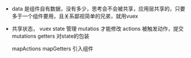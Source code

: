 - data 是组件自有数据，没有多少，思考会不会被共享，应用层共享的，只要多于一个组件要用，且关系鄙视简单的兄弟，就用vuex
- 共享状态，
  vuex state 管理
  mutatios 才能修改
  actions 被触发动作，提交 mutations
  getters 对state的包装

  mapActions mapGetters 引入组件